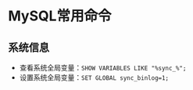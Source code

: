 # MySQL常用命令

## 系统信息

- 查看系统全局变量：`SHOW VARIABLES LIKE "%sync_%";`
- 设置系统全局变量：`SET GLOBAL sync_binlog=1;`

